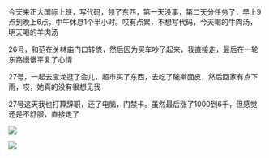 今天来正大国际上班，写代码，领了东西，第一天没事，第二天分任务了，早上9点到晚上6点，中午休息1个半小时。哎有点累，不想写代码，今天喝的牛肉汤，明天喝的羊肉汤

26号，和范在关林庙门口转悠，然后因为买车吵了起来，我直接走，最后在一轮东路慢慢平复了心情

27号，一起去宝龙逛了会儿，超市买了东西，去吃了碗擀面皮，然后回家有点下雨，哎，她真的没有很想见我

27号这天我也打算辞职，还了电脑，门禁卡。虽然最后涨了1000到6千，但感觉还是不舒服，直接走了

![](http://upload-images.jianshu.io/upload_images/6904315-186e884021d63622.jpg?imageMogr2/auto-orient/strip%7CimageView2/2/w/1080/q/50)

![](http://upload-images.jianshu.io/upload_images/6904315-1b67a3e594fd1290.jpg?imageMogr2/auto-orient/strip%7CimageView2/2/w/1080/q/50)
